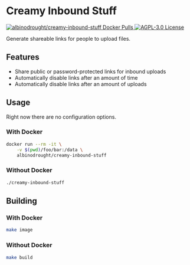 # Creamy Inbound Stuff

<a href="https://hub.docker.com/r/albinodrought/creamy-inbound-stuff">
<img alt="albinodrought/creamy-inbound-stuff Docker Pulls" src="https://img.shields.io/docker/pulls/albinodrought/creamy-inbound-stuff">
</a>
<a href="https://github.com/AlbinoDrought/creamy-inbound-stuff/blob/master/LICENSE"><img alt="AGPL-3.0 License" src="https://img.shields.io/github/license/AlbinoDrought/creamy-inbound-stuff"></a>

Generate shareable links for people to upload files.

## Features

- Share public or password-protected links for inbound uploads
- Automatically disable links after an amount of time
- Automatically disable links after an amount of uploads

## Usage

Right now there are no configuration options.

### With Docker

```sh
docker run --rm -it \
    -v $(pwd)/foo/bar:/data \
    albinodrought/creamy-inbound-stuff
```

### Without Docker

```sh
./creamy-inbound-stuff
```

## Building

### With Docker

```sh
make image
```

### Without Docker

```sh
make build
```
